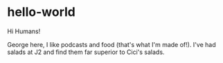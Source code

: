 # hello-world

Hi Humans!

George here, I like podcasts and food (that's what I'm made of!).
I've had salads at J2 and find them far superior to Cici's salads.

